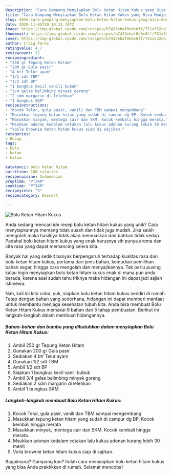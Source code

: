 ```yaml
---
description: "Cara Gampang Menyiapkan Bolu Ketan Hitam Kukus yang Bisa Manjain Lidah"
title: "Cara Gampang Menyiapkan Bolu Ketan Hitam Kukus yang Bisa Manjain Lidah"
slug: 4056-cara-gampang-menyiapkan-bolu-ketan-hitam-kukus-yang-bisa-manjain-lidah
date: 2020-11-05T20:10:31.707Z
image: https://img-global.cpcdn.com/recipes/b7413ebaf0e6c6ff/751x532cq70/bolu-ketan-hitam-kukus-foto-resep-utama.jpg
thumbnail: https://img-global.cpcdn.com/recipes/b7413ebaf0e6c6ff/751x532cq70/bolu-ketan-hitam-kukus-foto-resep-utama.jpg
cover: https://img-global.cpcdn.com/recipes/b7413ebaf0e6c6ff/751x532cq70/bolu-ketan-hitam-kukus-foto-resep-utama.jpg
author: Craig Perez
ratingvalue: 4.7
reviewcount: 12
recipeingredient:
- "250 gr Tepung Ketan Hitam"
- "200 gr Gula pasir"
- "4 btr Telur ayam"
- "1/2 sdt TBM"
- "1/2 sdt BP"
- "1 bungkus kecil vanili bubuk"
- "3/4 gelas belimbing minyak goreng"
- "2 sdm margarin di lelehkan"
- "1 bungkus SKM"
recipeinstructions:
- "Kocok Telur, gula pasir, vanili dan TBM sampai mengembang"
- "Masukkan tepung ketan hitam yang sudah di campur dg BP. Kocok kembali hingga merata"
- "Masukkan minyak, mentega cair dan SKM. Kocok kembali hingga merata."
- "Msukkan adonan kedalam cetakan lalu kukus adonan kurang lebih 30 menit"
- "Voila brownie ketan hitam kukus siap di sajikan."
categories:
- Resep
tags:
- bolu
- ketan
- hitam

katakunci: bolu ketan hitam 
nutrition: 108 calories
recipecuisine: Indonesian
preptime: "PT34M"
cooktime: "PT34M"
recipeyield: "3"
recipecategory: Dessert

---
```



![Bolu Ketan Hitam Kukus](https://img-global.cpcdn.com/recipes/b7413ebaf0e6c6ff/751x532cq70/bolu-ketan-hitam-kukus-foto-resep-utama.jpg)

Anda sedang mencari ide resep bolu ketan hitam kukus yang unik? Cara menyiapkannya memang tidak susah dan tidak juga mudah. Jika salah mengolah maka hasilnya tidak akan memuaskan dan bahkan tidak sedap. Padahal bolu ketan hitam kukus yang enak harusnya sih punya aroma dan cita rasa yang dapat memancing selera kita.

Banyak hal yang sedikit banyak berpengaruh terhadap kualitas rasa dari bolu ketan hitam kukus, pertama dari jenis bahan, kemudian pemilihan bahan segar, hingga cara mengolah dan menyajikannya. Tak perlu pusing kalau ingin menyiapkan bolu ketan hitam kukus enak di mana pun anda berada, karena asal sudah tahu triknya maka hidangan ini dapat jadi sajian istimewa.




Nah, kali ini kita coba, yuk, siapkan bolu ketan hitam kukus sendiri di rumah. Tetap dengan bahan yang sederhana, hidangan ini dapat memberi manfaat untuk membantu menjaga kesehatan tubuh kita. Anda bisa membuat Bolu Ketan Hitam Kukus memakai 9 bahan dan 5 tahap pembuatan. Berikut ini langkah-langkah dalam membuat hidangannya.

<!--inarticleads1-->

##### Bahan-bahan dan bumbu yang dibutuhkan dalam menyiapkan Bolu Ketan Hitam Kukus:

1. Ambil 250 gr Tepung Ketan Hitam
1. Gunakan 200 gr Gula pasir
1. Sediakan 4 btr Telur ayam
1. Gunakan 1/2 sdt TBM
1. Ambil 1/2 sdt BP
1. Siapkan 1 bungkus kecil vanili bubuk
1. Ambil 3/4 gelas belimbing minyak goreng
1. Sediakan 2 sdm margarin di lelehkan
1. Ambil 1 bungkus SKM




<!--inarticleads2-->

##### Langkah-langkah membuat Bolu Ketan Hitam Kukus:

1. Kocok Telur, gula pasir, vanili dan TBM sampai mengembang
1. Masukkan tepung ketan hitam yang sudah di campur dg BP. Kocok kembali hingga merata
1. Masukkan minyak, mentega cair dan SKM. Kocok kembali hingga merata.
1. Msukkan adonan kedalam cetakan lalu kukus adonan kurang lebih 30 menit
1. Voila brownie ketan hitam kukus siap di sajikan.




Bagaimana? Gampang kan? Itulah cara menyiapkan bolu ketan hitam kukus yang bisa Anda praktikkan di rumah. Selamat mencoba!
